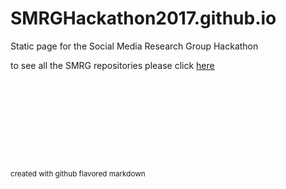# SMRGHackathon2017.github.io

Static page for the Social Media Research Group Hackathon 

to see all the SMRG repositories please click [here](https://github.com/SMRGHackathon2017)

<br><br>

<br><br>

<br><br>


<sub>created with github flavored markdown </sub> 



